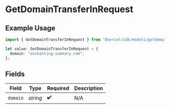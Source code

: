 # GetDomainTransferInRequest

## Example Usage

```typescript
import { GetDomainTransferInRequest } from "@vercel/sdk/models/getdomaintransferinop.js";

let value: GetDomainTransferInRequest = {
  domain: "enchanting-summary.com",
};
```

## Fields

| Field              | Type               | Required           | Description        |
| ------------------ | ------------------ | ------------------ | ------------------ |
| `domain`           | *string*           | :heavy_check_mark: | N/A                |
